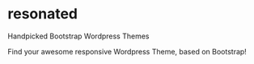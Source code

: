 resonated
=========

Handpicked Bootstrap Wordpress Themes

Find your awesome responsive Wordpress Theme, based on Bootstrap!
